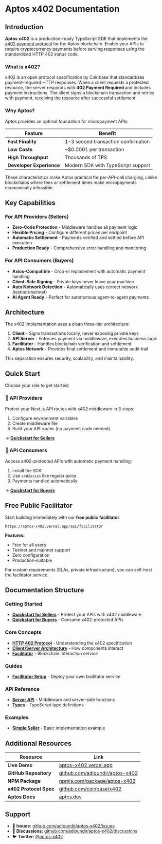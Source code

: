 # Aptos x402 Documentation

## Introduction

**Aptos x402** is a production-ready TypeScript SDK that implements the [x402 payment protocol](https://github.com/coinbase/x402) for the Aptos blockchain. Enable your APIs to require cryptocurrency payments before serving responses using the standardized HTTP 402 status code.

### What is x402?

x402 is an open protocol specification by Coinbase that standardizes payment-required HTTP responses. When a client requests a protected resource, the server responds with **402 Payment Required** and includes payment instructions. The client signs a blockchain transaction and retries with payment, receiving the resource after successful settlement.

### Why Aptos?

Aptos provides an optimal foundation for micropayment APIs:

| Feature | Benefit |
|---------|---------|
| **Fast Finality** | 1-3 second transaction confirmation |
| **Low Costs** | ~$0.0001 per transaction |
| **High Throughput** | Thousands of TPS |
| **Developer Experience** | Modern SDK with TypeScript support |

These characteristics make Aptos practical for per-API-call charging, unlike blockchains where fees or settlement times make micropayments economically infeasible.

## Key Capabilities

### For API Providers (Sellers)

- **Zero-Code Protection** - Middleware handles all payment logic
- **Flexible Pricing** - Configure different prices per endpoint
- **Automatic Settlement** - Payments verified and settled before API execution
- **Production Ready** - Comprehensive error handling and monitoring

### For API Consumers (Buyers)

- **Axios-Compatible** - Drop-in replacement with automatic payment handling
- **Client-Side Signing** - Private keys never leave your machine
- **Auto Network Detection** - Automatically uses correct network (testnet/mainnet)
- **AI Agent Ready** - Perfect for autonomous agent-to-agent payments

## Architecture

The x402 implementation uses a clean three-tier architecture:

1. **Client** - Signs transactions locally, never exposing private keys
2. **API Server** - Enforces payment via middleware, executes business logic
3. **Facilitator** - Handles blockchain verification and settlement
4. **Aptos Network** - Provides final settlement and immutable audit trail

This separation ensures security, scalability, and maintainability.

## Quick Start

Choose your role to get started:

### 🏪 API Providers

Protect your Next.js API routes with x402 middleware in 3 steps:

1. Configure environment variables
2. Create middleware file
3. Build your API routes (no payment code needed)

→ **[Quickstart for Sellers](getting-started/quickstart-sellers.md)**

### 🛒 API Consumers

Access x402-protected APIs with automatic payment handling:

1. Install the SDK
2. Use `x402axios` like regular axios
3. Payments handled automatically

→ **[Quickstart for Buyers](getting-started/quickstart-buyers.md)**

## Free Public Facilitator

Start building immediately with our **free public facilitator**:

```
https://aptos-x402.vercel.app/api/facilitator
```

**Features:**
- Free for all users
- Testnet and mainnet support
- Zero configuration
- Production-suitable

For custom requirements (SLAs, private infrastructure), you can self-host the facilitator service.

## Documentation Structure

### Getting Started
- **[Quickstart for Sellers](getting-started/quickstart-sellers.md)** - Protect your APIs with x402 middleware
- **[Quickstart for Buyers](getting-started/quickstart-buyers.md)** - Consume x402-protected APIs

### Core Concepts
- **[HTTP 402 Protocol](core-concepts/http-402.md)** - Understanding the x402 specification
- **[Client/Server Architecture](core-concepts/client-server.md)** - How components interact
- **[Facilitator](core-concepts/facilitator.md)** - Blockchain interaction service

### Guides
- **[Facilitator Setup](guides/facilitator-setup.md)** - Deploy your own facilitator service

### API Reference
- **[Server API](api-reference/server-api.md)** - Middleware and server-side functions
- **[Types](api-reference/types.md)** - TypeScript type definitions

### Examples
- **[Simple Seller](examples/simple-seller.md)** - Basic implementation example

## Additional Resources

| Resource | Link |
|----------|------|
| **Live Demo** | [aptos-x402.vercel.app](https://aptos-x402.vercel.app) |
| **GitHub Repository** | [github.com/adipundir/aptos-x402](https://github.com/adipundir/aptos-x402) |
| **NPM Package** | [npmjs.com/package/aptos-x402](https://www.npmjs.com/package/aptos-x402) |
| **x402 Protocol Spec** | [github.com/coinbase/x402](https://github.com/coinbase/x402) |
| **Aptos Docs** | [aptos.dev](https://aptos.dev) |

## Support

- 🐛 **Issues:** [github.com/adipundir/aptos-x402/issues](https://github.com/adipundir/aptos-x402/issues)
- 💬 **Discussions:** [github.com/adipundir/aptos-x402/discussions](https://github.com/adipundir/aptos-x402/discussions)
- 🐦 **Twitter:** [@aptos-x402](https://x.com/aptosx402)
